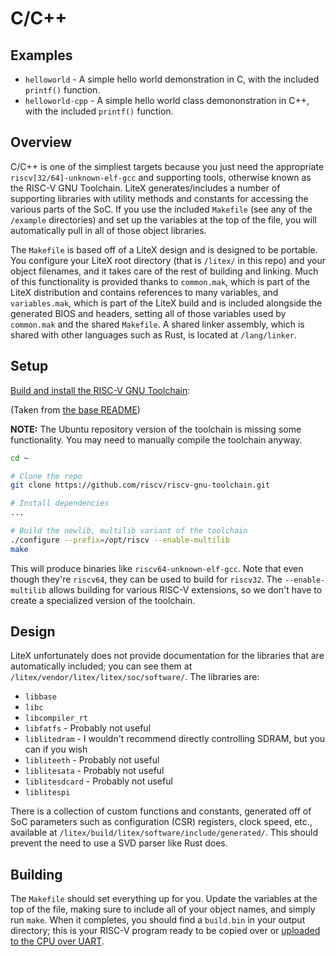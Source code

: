 # C/C++

## Examples

* `helloworld` - A simple hello world demonstration in C, with the included `printf()` function.
* `helloworld-cpp` - A simple hello world class demononstration in C++, with the included `printf()` function.

## Overview

C/C++ is one of the simpliest targets because you just need the appropriate `riscv[32/64]-unknown-elf-gcc` and supporting tools, otherwise known as the RISC-V GNU Toolchain. LiteX generates/includes a number of supporting libraries with utility methods and constants for accessing the various parts of the SoC. If you use the included `Makefile` (see any of the `/example` directories) and set up the variables at the top of the file, you will automatically pull in all of those object libraries.

The `Makefile` is based off of a LiteX design and is designed to be portable. You configure your LiteX root directory (that is `/litex/` in this repo) and your object filenames, and it takes care of the rest of building and linking. Much of this functionality is provided thanks to `common.mak`, which is part of the LiteX distribution and contains references to many variables, and `variables.mak`, which is part of the LiteX build and is included alongside the generated BIOS and headers, setting all of those variables used by `common.mak` and the shared `Makefile`. A shared linker assembly, which is shared with other languages such as Rust, is located at `/lang/linker`.

## Setup

[Build and install the RISC-V GNU Toolchain](https://github.com/riscv/riscv-gnu-toolchain):

(Taken from [the base README](/README.md))

**NOTE:** The Ubuntu repository version of the toolchain is missing some functionality. You may need to manually compile the toolchain anyway.

```bash
cd ~

# Clone the repo
git clone https://github.com/riscv/riscv-gnu-toolchain.git

# Install dependencies
...

# Build the newlib, multilib variant of the toolchain
./configure --prefix=/opt/riscv --enable-multilib
make
```

This will produce binaries like `riscv64-unknown-elf-gcc`. Note that even though they're `riscv64`, they can be used to build for `riscv32`. The `--enable-multilib` allows building for various RISC-V extensions, so we don't have to create a specialized version of the toolchain.

## Design

LiteX unfortunately does not provide documentation for the libraries that are automatically included; you can see them at `/litex/vendor/litex/litex/soc/software/`. The libraries are:

* `libbase`
* `libc`
* `libcompiler_rt`
* `libfatfs` - Probably not useful
* `liblitedram` - I wouldn't recommend directly controlling SDRAM, but you can if you wish
* `libliteeth` - Probably not useful
* `liblitesata` - Probably not useful
* `liblitesdcard` - Probably not useful
* `liblitespi`

There is a collection of custom functions and constants, generated off of SoC parameters such as configuration (CSR) registers, clock speed, etc., available at `/litex/build/litex/software/include/generated/`. This should prevent the need to use a SVD parser like Rust does.

## Building

The `Makefile` should set everything up for you. Update the variables at the top of the file, making sure to include all of your object names, and simply run `make`. When it completes, you should find a `build.bin` in your output directory; this is your RISC-V program ready to be copied over or [uploaded to the CPU over UART](/README.md#uart).